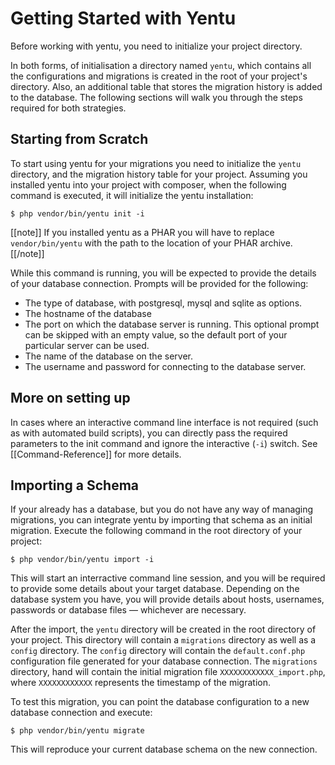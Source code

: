 Getting Started with Yentu
==========================
Before working with yentu, you need to initialize your project directory. 

In both forms, of initialisation a directory named `yentu`, which contains all the configurations and migrations is created in the root of your project's directory. Also, an additional table that stores the migration history is added to the database. The following sections will walk you through the steps required for both strategies.

Starting from Scratch
---------------------
To start using yentu for your migrations you need to initialize the `yentu` directory, and the migration history table for your project. Assuming you installed yentu into your project with composer, when the following command is executed, it will initialize the yentu installation:

    $ php vendor/bin/yentu init -i

[[note]]
If you installed yentu as a PHAR you will have to replace `vendor/bin/yentu` with the path to the location of your PHAR archive.
[[/note]]
    
While this command is running, you will be expected to provide the details of your database connection. Prompts will be provided for the following:

- The type of database, with postgresql, mysql and sqlite as options.
- The hostname of the database
- The port on which the database server is running. This optional prompt can be skipped with an empty value, so the default port of your particular server can be used.
- The name of the database on the server.
- The username and password for connecting to the database server.

More on setting up
------------------
In cases where an interactive command line interface is not required (such as with automated build scripts), you can directly pass the required parameters to the init command and ignore the interactive (`-i`) switch. See [[Command-Reference]] for more details.



Importing a Schema
------------------
If your already has a database, but you do not have any way of managing migrations, you can integrate yentu by importing that schema as an initial migration. Execute the following command in the root 
directory of your project:

    $ php vendor/bin/yentu import -i

This will start an interractive command line session, and you will be required to provide some details about your target database. Depending on the database system you have, you will provide details about hosts, usernames, passwords or database files &mdash; whichever are necessary.

After the import, the `yentu` directory will be created in the root directory of your project. This directory will contain a `migrations` directory as well as a `config` directory. The `config` directory will contain the `default.conf.php` configuration file generated for your database connection. The `migrations` directory, hand will contain the initial migration file `XXXXXXXXXXXX_import.php`, where `XXXXXXXXXXXX` represents the timestamp of the migration.

To test this migration, you can point the database configuration to a new database connection and execute:

    $ php vendor/bin/yentu migrate

This will reproduce your current database schema on the new connection. 
